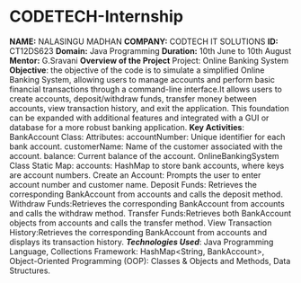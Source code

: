 # CODETECH-Internship
**NAME:** NALASINGU MADHAN
**COMPANY:** CODTECH IT SOLUTIONS
**ID:** CT12DS623
**Domain:** Java Programming
**Duration:** 10th June to 10th August
**Mentor:** G.Sravani
**Overview of the Project**
Project: Online Banking System
__Objective__:
the objective of the code is to simulate a simplified Online Banking System, allowing users to manage accounts and perform basic financial transactions through a command-line interface.It allows users to create accounts, deposit/withdraw funds, transfer money between accounts, view transaction history, and exit the application. This foundation can be expanded with additional features and integrated with a GUI or database for a more robust banking application.
**Key Activities**:
BankAccount Class: Attributes: accountNumber: Unique identifier for each bank account.
customerName: Name of the customer associated with the account.
balance: Current balance of the account.
OnlineBankingSystem Class
Static Map: accounts: HashMap to store bank accounts, where keys are account numbers.
Create an Account: Prompts the user to enter account number and customer name.
Deposit Funds: Retrieves the corresponding BankAccount from accounts and calls the deposit method.
Withdraw Funds:Retrieves the corresponding BankAccount from accounts and calls the withdraw method.
Transfer Funds:Retrieves both BankAccount objects from accounts and calls the transfer method.
View Transaction History:Retrieves the corresponding BankAccount from accounts and displays its transaction history.
__*Technologies Used*__:
Java Programming Language, Collections Framework: HashMap<String, BankAccount>,  Object-Oriented Programming (OOP): Classes & Objects and Methods, Data Structures.
